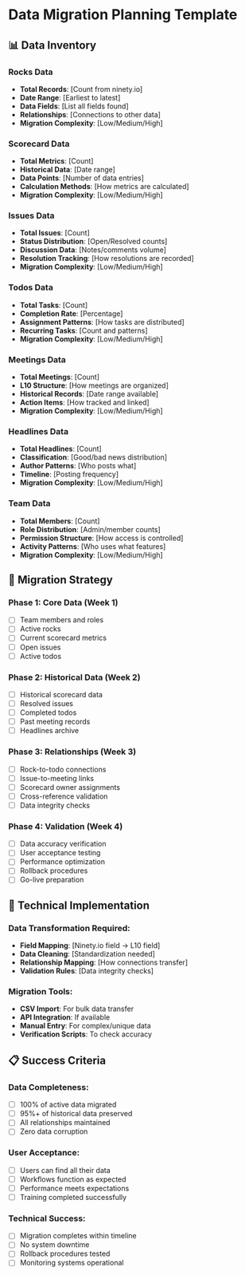 # Data Migration Planning Template

## 📊 Data Inventory

### Rocks Data
- **Total Records**: [Count from ninety.io]
- **Date Range**: [Earliest to latest]
- **Data Fields**: [List all fields found]
- **Relationships**: [Connections to other data]
- **Migration Complexity**: [Low/Medium/High]

### Scorecard Data
- **Total Metrics**: [Count]
- **Historical Data**: [Date range]
- **Data Points**: [Number of data entries]
- **Calculation Methods**: [How metrics are calculated]
- **Migration Complexity**: [Low/Medium/High]

### Issues Data
- **Total Issues**: [Count]
- **Status Distribution**: [Open/Resolved counts]
- **Discussion Data**: [Notes/comments volume]
- **Resolution Tracking**: [How resolutions are recorded]
- **Migration Complexity**: [Low/Medium/High]

### Todos Data
- **Total Tasks**: [Count]
- **Completion Rate**: [Percentage]
- **Assignment Patterns**: [How tasks are distributed]
- **Recurring Tasks**: [Count and patterns]
- **Migration Complexity**: [Low/Medium/High]

### Meetings Data
- **Total Meetings**: [Count]
- **L10 Structure**: [How meetings are organized]
- **Historical Records**: [Date range available]
- **Action Items**: [How tracked and linked]
- **Migration Complexity**: [Low/Medium/High]

### Headlines Data
- **Total Headlines**: [Count]
- **Classification**: [Good/bad news distribution]
- **Author Patterns**: [Who posts what]
- **Timeline**: [Posting frequency]
- **Migration Complexity**: [Low/Medium/High]

### Team Data
- **Total Members**: [Count]
- **Role Distribution**: [Admin/member counts]
- **Permission Structure**: [How access is controlled]
- **Activity Patterns**: [Who uses what features]
- **Migration Complexity**: [Low/Medium/High]

## 🎯 Migration Strategy

### Phase 1: Core Data (Week 1)
- [ ] Team members and roles
- [ ] Active rocks
- [ ] Current scorecard metrics
- [ ] Open issues
- [ ] Active todos

### Phase 2: Historical Data (Week 2)
- [ ] Historical scorecard data
- [ ] Resolved issues
- [ ] Completed todos
- [ ] Past meeting records
- [ ] Headlines archive

### Phase 3: Relationships (Week 3)
- [ ] Rock-to-todo connections
- [ ] Issue-to-meeting links
- [ ] Scorecard owner assignments
- [ ] Cross-reference validation
- [ ] Data integrity checks

### Phase 4: Validation (Week 4)
- [ ] Data accuracy verification
- [ ] User acceptance testing
- [ ] Performance optimization
- [ ] Rollback procedures
- [ ] Go-live preparation

## 🔧 Technical Implementation

### Data Transformation Required:
- **Field Mapping**: [Ninety.io field → L10 field]
- **Data Cleaning**: [Standardization needed]
- **Relationship Mapping**: [How connections transfer]
- **Validation Rules**: [Data integrity checks]

### Migration Tools:
- **CSV Import**: For bulk data transfer
- **API Integration**: If available
- **Manual Entry**: For complex/unique data
- **Verification Scripts**: To check accuracy

## 📋 Success Criteria

### Data Completeness:
- [ ] 100% of active data migrated
- [ ] 95%+ of historical data preserved
- [ ] All relationships maintained
- [ ] Zero data corruption

### User Acceptance:
- [ ] Users can find all their data
- [ ] Workflows function as expected
- [ ] Performance meets expectations
- [ ] Training completed successfully

### Technical Success:
- [ ] Migration completes within timeline
- [ ] No system downtime
- [ ] Rollback procedures tested
- [ ] Monitoring systems operational
